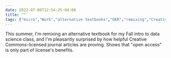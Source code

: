 ---date: 2022-07-06T12:54:25-04:00title: ""tags: ["micro","Work","alternative textbooks","OER","remixing","Creative Commons","data science","open access","ICT 661"]---This summer, I'm remixing an alternative textbook for my Fall intro to data science class, and I'm pleasantly surprised by how helpful Creative Commons-licensed journal articles are proving. Shows that "open access" is only part of license's benefits.